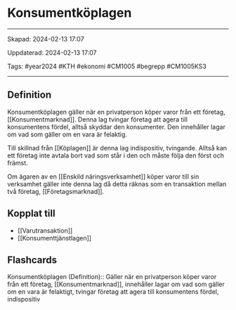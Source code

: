 # Konsumentköplagen

---

Skapad: 2024-02-13 17:07

Uppdaterad: 2024-02-13 17:07

Tags: #year2024 #KTH #ekonomi #CM1005 #begrepp #CM1005KS3

---

## Definition

Konsumentköplagen gäller när en privatperson köper varor från ett företag, [[Konsumentmarknad]]. Denna lag tvingar företag att agera till konsumentens fördel, alltså skyddar den konsumenter. Den innehåller lagar om vad som gäller om en vara är felaktig.

Till skillnad från [[Köplagen]] är denna lag indispositiv, tvingande. Alltså kan ett företag inte avtala bort vad som står i den och måste följa den först och främst.

Om ägaren av en [[Enskild näringsverksamhet]] köper varor till sin verksamhet gäller inte denna lag då detta räknas som en transaktion mellan två företag, [[Företagsmarknad]].

## Kopplat till

- [[Varutransaktion]]
- [[Konsumenttjänstlagen]]

## Flashcards

Konsumentköplagen (Definition):: Gäller när en privatperson köper varor från ett företag, [[Konsumentmarknad]], innehåller lagar om vad som gäller om en vara är felaktigt, tvingar företag att agera till konsumentens fördel, indispositiv
<!--SR:!2024-02-16,3,250!2000-01-01,1,250-->
